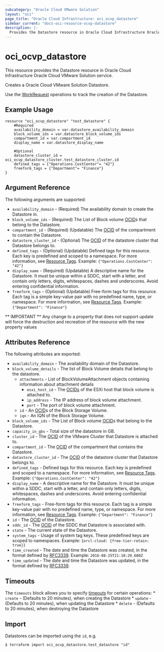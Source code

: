 ```yaml
---
subcategory: "Oracle Cloud VMware Solution"
layout: "oci"
page_title: "Oracle Cloud Infrastructure: oci_ocvp_datastore"
sidebar_current: "docs-oci-resource-ocvp-datastore"
description: |-
  Provides the Datastore resource in Oracle Cloud Infrastructure Oracle Cloud VMware Solution service
---
```


# oci_ocvp_datastore
This resource provides the Datastore resource in Oracle Cloud Infrastructure Oracle Cloud VMware Solution service.

Creates a Oracle Cloud VMware Solution Datastore.

Use the [WorkRequest](https://docs.cloud.oracle.com/iaas/api/#/en/vmware/20200501/WorkRequest/) operations to track the
creation of the Datastore.


## Example Usage

```hcl
resource "oci_ocvp_datastore" "test_datastore" {
	#Required
	availability_domain = var.datastore_availability_domain
	block_volume_ids = var.datastore_block_volume_ids
	compartment_id = var.compartment_id
	display_name = var.datastore_display_name

	#Optional
	datastore_cluster_id = oci_ocvp_datastore_cluster.test_datastore_cluster.id
	defined_tags = {"Operations.CostCenter"= "42"}
	freeform_tags = {"Department"= "Finance"}
}
```

## Argument Reference

The following arguments are supported:

* `availability_domain` - (Required) The availability domain to create the Datastore in. 
* `block_volume_ids` - (Required) The List of Block volume [OCID](https://docs.cloud.oracle.com/iaas/Content/General/Concepts/identifiers.htm)s that belong to the Datastore. 
* `compartment_id` - (Required) (Updatable) The [OCID](https://docs.cloud.oracle.com/iaas/Content/General/Concepts/identifiers.htm) of the compartment to contain the Datastore. 
* `datastore_cluster_id` - (Optional) The [OCID](https://docs.cloud.oracle.com/iaas/Content/General/Concepts/identifiers.htm) of the datastore cluster that Datastore belongs to. 
* `defined_tags` - (Optional) (Updatable) Defined tags for this resource. Each key is predefined and scoped to a namespace. For more information, see [Resource Tags](https://docs.cloud.oracle.com/iaas/Content/General/Concepts/resourcetags.htm).  Example: `{"Operations.CostCenter": "42"}` 
* `display_name` - (Required) (Updatable) A descriptive name for the Datastore. It must be unique within a SDDC, start with a letter, and contain only letters, digits, whitespaces, dashes and underscores. Avoid entering confidential information. 
* `freeform_tags` - (Optional) (Updatable) Free-form tags for this resource. Each tag is a simple key-value pair with no predefined name, type, or namespace. For more information, see [Resource Tags](https://docs.cloud.oracle.com/iaas/Content/General/Concepts/resourcetags.htm).  Example: `{"Department": "Finance"}` 


** IMPORTANT **
Any change to a property that does not support update will force the destruction and recreation of the resource with the new property values

## Attributes Reference

The following attributes are exported:

* `availability_domain` - The availability domain of the Datastore. 
* `block_volume_details` - The list of Block Volume details that belong to the datastore. 
	* `attachments` - List of BlockVolumeAttachment objects containing information about attachment details
		* `esxi_host_id` - The [OCIDs](https://docs.cloud.oracle.com/iaas/Content/General/Concepts/identifiers.htm) of the ESXi host that block volume is attached to. 
		* `ip_address` - The IP address of block volume attachment.
		* `port` - The port of block volume attachment.
	* `id` - An [OCID](https://docs.cloud.oracle.com/iaas/Content/General/Concepts/identifiers.htm)s of the Block Storage Volume.
	* `iqn` - An IQN of the Block Storage Volume.
* `block_volume_ids` - The List of Block volume [OCID](https://docs.cloud.oracle.com/iaas/Content/General/Concepts/identifiers.htm)s that belong to the Datastore. 
* `capacity_in_gbs` - Total size of the datastore in GB.
* `cluster_id` - The [OCID](https://docs.cloud.oracle.com/iaas/Content/General/Concepts/identifiers.htm) of the VMware Cluster that Datastore is attached to. 
* `compartment_id` - The [OCID](https://docs.cloud.oracle.com/iaas/Content/General/Concepts/identifiers.htm) of the compartment that contains the Datastore. 
* `datastore_cluster_id` - The [OCID](https://docs.cloud.oracle.com/iaas/Content/General/Concepts/identifiers.htm) of the datastore cluster that Datastore belongs to. 
* `defined_tags` - Defined tags for this resource. Each key is predefined and scoped to a namespace. For more information, see [Resource Tags](https://docs.cloud.oracle.com/iaas/Content/General/Concepts/resourcetags.htm).  Example: `{"Operations.CostCenter": "42"}` 
* `display_name` - A descriptive name for the Datastore. It must be unique within a SDDC, start with a letter, and contain only letters, digits, whitespaces, dashes and underscores. Avoid entering confidential information. 
* `freeform_tags` - Free-form tags for this resource. Each tag is a simple key-value pair with no predefined name, type, or namespace. For more information, see [Resource Tags](https://docs.cloud.oracle.com/iaas/Content/General/Concepts/resourcetags.htm).  Example: `{"Department": "Finance"}` 
* `id` - The [OCID](https://docs.cloud.oracle.com/iaas/Content/General/Concepts/identifiers.htm) of the Datastore. 
* `sddc_id` - The [OCID](https://docs.cloud.oracle.com/iaas/Content/General/Concepts/identifiers.htm) of the SDDC that Datastore is associated with. 
* `state` - The current state of the Datastore.
* `system_tags` - Usage of system tag keys. These predefined keys are scoped to namespaces. Example: `{orcl-cloud: {free-tier-retain: true}}` 
* `time_created` - The date and time the Datastore was created, in the format defined by [RFC3339](https://tools.ietf.org/html/rfc3339). Example: `2016-08-25T21:10:29.600Z` 
* `time_updated` - The date and time the Datastore was updated, in the format defined by [RFC3339](https://tools.ietf.org/html/rfc3339). 

## Timeouts

The `timeouts` block allows you to specify [timeouts](https://registry.terraform.io/providers/oracle/oci/latest/docs/guides/changing_timeouts) for certain operations:
	* `create` - (Defaults to 20 minutes), when creating the Datastore
	* `update` - (Defaults to 20 minutes), when updating the Datastore
	* `delete` - (Defaults to 20 minutes), when destroying the Datastore


## Import

Datastores can be imported using the `id`, e.g.

```
$ terraform import oci_ocvp_datastore.test_datastore "id"
```

